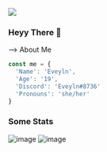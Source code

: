 ![](https://komarev.com/ghpvc/?username=DevEveyln&color=blue)

### Heyy There 👋


-->
About Me
```js
const me = {
  'Name': 'Eveyln',
  'Age': '19',
  'Discord': 'Eveyln#8736'
  'Pronouns': 'she/her'
}
```
<!--

- 🌱 I'm currently learning Java
- 😄 Pronouns: she/her
- ⚡ Fun Fact: I have a child
- 💖 Taken: true

-->
### Some Stats

![image](https://github-readme-stats.vercel.app/api?username=DevEveyln)
![image](https://github-readme-stats.vercel.app/api/top-langs/?username=DevEveyln)
